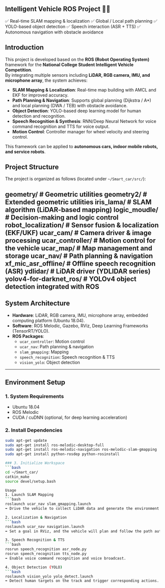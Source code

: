 ## Intelligent Vehicle ROS Project 🚗🤖
✅ Real-time SLAM mapping & localization
✅ Global / Local path planning
✅ YOLO-based object detection
✅ Speech interaction (ASR + TTS)
✅ Autonomous navigation with obstacle avoidance

## Introduction
This project is developed based on the **ROS (Robot Operating System)** framework for the **National College Student Intelligent Vehicle Competition**.  
By integrating multiple sensors including **LiDAR, RGB camera, IMU, and microphone array**, the system achieves:

- **SLAM Mapping & Localization**: Real-time map building with AMCL and EKF for improved accuracy.  
- **Path Planning & Navigation**: Supports global planning (Dijkstra / A*) and local planning (DWA / TEB) with obstacle avoidance.  
- **Object Detection**: YOLO-based deep learning model for human detection and recognition.  
- **Speech Recognition & Synthesis**: RNN/Deep Neural Network for voice command recognition and TTS for voice output.  
- **Motion Control**: Controller manager for wheel velocity and steering control.  

This framework can be applied to **autonomous cars, indoor mobile robots, and service robots**.

## Project Structure

The project is organized as follows (located under `~/Smart_car/src/`):

geometry/ # Geometric utilities
geometry2/ # Extended geometric utilities
iris_lama/ # SLAM algorithm (LiDAR-based mapping)
logic_moudle/ # Decision-making and logic control
robot_localization/ # Sensor fusion & localization (EKF/UKF)
ucar_cam/ # Camera driver & image processing
ucar_controller/ # Motion control for the vehicle
ucar_map/ # Map management and storage
ucar_nav/ # Path planning & navigation
xf_mic_asr_offline/ # Offline speech recognition (ASR)
ydlidar/ # LiDAR driver (YDLIDAR series)
yolov4-for-darknet_ros/ # YOLOv4 object detection integrated with ROS
---

## System Architecture
- **Hardware**: LiDAR, RGB camera, IMU, microphone array, embedded computing platform (Ubuntu 18.04).  
- **Software**: ROS Melodic, Gazebo, RViz, Deep Learning Frameworks (TensorRT/YOLO).  
- **ROS Packages**:
  - `ucar_controller`: Motion control  
  - `ucar_nav`: Path planning & navigation  
  - `slam_gmapping`: Mapping  
  - `speech_recognition`: Speech recognition & TTS  
  - `vision_yolo`: Object detection  

---

## Environment Setup

### 1. System Requirements
- Ubuntu 18.04  
- ROS Melodic  
- CUDA / cuDNN (optional, for deep learning acceleration)  

### 2. Install Dependencies
```bash
sudo apt-get update
sudo apt-get install ros-melodic-desktop-full
sudo apt-get install ros-melodic-navigation ros-melodic-slam-gmapping
sudo apt-get install python-rosdep python-rosinstall

### 3. Initialize Workspace
```bash
cd ~/Smart_car/
catkin_make
source devel/setup.bash

Usage
1. Launch SLAM Mapping
```bash
roslaunch ucar_nav slam_gmapping.launch
➡️ Drive the vehicle to collect LiDAR data and generate the environment map.

2. Localization & Navigation
```bash
roslaunch ucar_nav navigation.launch
➡️ Set a goal in RViz, and the vehicle will plan and follow the path automatically.

3. Speech Recognition & TTS
```bash
rosrun speech_recognition asr_node.py
rosrun speech_recognition tts_node.py
➡️ Enable voice command recognition and voice broadcast.

4. Object Detection (YOLO)
```bash
roslaunch vision_yolo yolo_detect.launch
➡️ Detect human targets on the track and trigger corresponding actions.

